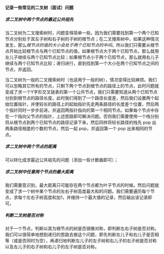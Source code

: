 #### 记录一些常见的二叉树（面试）问题 ####



##### 求二叉树中两个节点的最近公共祖先 #####

当二叉树为二叉搜索树时，问题变得简单一些。因为我们需要找到第一个两个已知节点分别处于其左子树和右子树的子树的根节点；在二叉搜索树中，如果这种情况发生，那么*根节点的值的大小会处于两个已知节点的中间*。所以我们只需要从根节点开始比较根节点与两个已知节点的值，如果根节点大于两个已知节点，那么就用左儿子继续与两个已知节点比较；如果根节点小于两个已知节点，那么就用右儿子继续与两个已知节点比较；递归进行，直到找到第一个大小在两个已知节点之间的节点，并返回。

当二叉树为一般的二叉搜索树时（也适用于一般的树），情况变得比较麻烦。我们可以忽略其它所有的节点，只剩下两个节点到根节点的路径上的节点，此时问题就变成了求一个Y字形交叉链表的第一个公共节点，我们只需要知道从两个已知节点分别到根节点的路径长度。此时我们得到了一个路径长度差，然后我们设置两个起始位置指针，并使较长的路径上的起始指针先走两条路径的长度差个位置，然后两个指针同时一步步前进，并返回两指针指向的第一个相同节点。如果每个节点中存在一个指向父节点的指针，上述思路即可解决问题。否则我们需要使用一个栈分别将从根节点到两个已知节点的路径记录下来，然后同样将较长路径的栈先 pop 出两条路径相差的个数的节点，然后一起 pop，并返回第一个 pop 出来相同的节点。

##### 求二叉树中两个节点的距离 #####

可以转化成求最近公共祖先的问题（添加一些计数器即可）；

##### 求二叉树中任意两个节点的最大距离 #####

我们需要意识到，最大距离只可能存在两个节点都为叶子节点的时候。然后问题就变成了求一个树中某个节点的左右子树高度最大和的问题。我们需要遍历每个节点，求每个左右子树高度和加1，并维持一个最大值的记录，然后输出该记录即可。

##### 判断二叉树是否对称 #####

对于一个节点，判断以其为根节点的树是否镜像对称，即判断左右子树是否对称。我们可以很简单地想到递归的思路去做这个问题，即先判断左儿子和右儿子是否相等（或是否同时为空），再递归地判断左儿子的左子树和右儿子的右子树是否对称以及左儿子的右子树和右儿子的左子树是否对称。